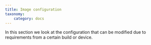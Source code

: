 ```yaml
---
title: Image configuration
taxonomy:
    category: docs
---
```


In this section we look at the configuration that can be modified due to requirements from a certain build or device.
